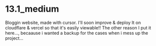 # 13.1_medium
Bloggin website, made with cursor. I'll soon improve & deploy It on cloudflare & vercel so that it's easily viewable!!
The other reason I put it here..., becaause i wanted a backup for the cases when i mess up the project...
